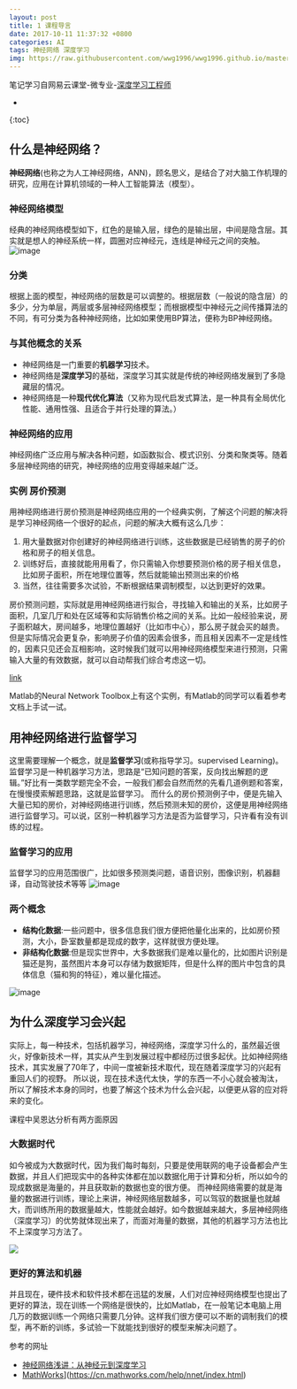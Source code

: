 ```yaml
---
layout: post
title: 1 课程导言
date: 2017-10-11 11:37:32 +0800
categories: AI
tags: 神经网络 深度学习
img: https://raw.githubusercontent.com/wwg1996/wwg1996.github.io/master/images/dl.jpg
---
```


笔记学习自网易云课堂-微专业-[深度学习工程师](http://mooc.study.163.com/smartSpec/detail/1001319001.htm)

* 
{:toc}
## 什么是神经网络？
**神经网络**(也称之为人工神经网络，ANN)，顾名思义，是结合了对大脑工作机理的研究，应用在计算机领域的一种人工智能算法（模型）。

### 神经网络模型
经典的神经网络模型如下，红色的是输入层，绿色的是输出层，中间是隐含层。其实就是想人的神经系统一样，圆圈对应神经元，连线是神经元之间的突触。
![image](https://raw.githubusercontent.com/wwg1996/wwg1996.github.io/master/images/300px-Colored_neural_network.svg.png)

### 分类
根据上面的模型，神经网络的层数是可以调整的。根据层数（一般说的隐含层）的多少，分为单层，两层或多层神经网络模型；而根据模型中神经元之间传播算法的不同，有可分类为各种神经网络，比如如果使用BP算法，便称为BP神经网络。

### 与其他概念的关系
* 神经网络是一门重要的**机器学习**技术。
* 神经网络是**深度学习**的基础，深度学习其实就是传统的神经网络发展到了多隐藏层的情况。
* 神经网络是一种**现代优化算法**（又称为现代启发式算法，是一种具有全局优化性能、通用性强、且适合于并行处理的算法。）

### 神经网络的应用
神经网络广泛应用与解决各种问题，如函数拟合、模式识别、分类和聚类等。随着多层神经网络的研究，神经网络的应用变得越来越广泛。

### 实例 房价预测
用神经网络进行房价预测是神经网络应用的一个经典实例，了解这个问题的解决将是学习神经网络一个很好的起点，问题的解决大概有这么几步：
1. 用大量数据对你创建好的神经网络进行训练，这些数据是已经销售的房子的价格和房子的相关信息。
2. 训练好后，直接就能用用看了，你只需输入你想要预测价格的房子相关信息，比如房子面积，所在地理位置等，然后就能输出预测出来的价格
3. 当然，往往需要多次试验，不断根据结果调制模型，以达到更好的效果。

房价预测问题，实际就是用神经网络进行拟合，寻找输入和输出的关系，比如房子面积，几室几厅和处在区域等和实际销售价格之间的关系。比如一般经验来说，房子面积越大，房间越多，地理位置越好（比如市中心），那么房子就会买的越贵。但是实际情况会更复杂，影响房子价值的因素会很多，而且相关因素不一定是线性的，因素只见还会互相影响，这时候我们就可以用神经网络模型来进行预测，只需输入大量的有效数据，就可以自动帮我们综合考虑这一切。

[link](https://raw.githubusercontent.com/wwg1996/wwg1996.github.io/master/images/fjyc.png)

Matlab的Neural Network Toolbox上有这个实例，有Matlab的同学可以看着参考文档上手试一试。


## 用神经网络进行监督学习
这里需要理解一个概念，就是**监督学习**(或称指导学习。supervised Learning)。监督学习是一种机器学习方法，思路是“已知问题的答案，反向找出解题的逻辑。”好比有一类数学题完全不会，一般我们都会自然而然的先看几道例题和答案，在慢慢摸索解题思路，这就是监督学习。
而什么的房价预测例子中，便是先输入大量已知的房价，对神经网络进行训练，然后预测未知的房价，这便是用神经网络进行监督学习。可以说，区别一种机器学习方法是否为监督学习，只许看有没有训练的过程。

### 监督学习的应用
监督学习的应用范围很广，比如很多预测类问题，语音识别，图像识别，机器翻译，自动驾驶技术等等
![image](sl.png)

### 两个概念
* **结构化数据**:一些问题中，很多信息我们很方便把他量化出来的，比如房价预测，大小，卧室数量都是现成的数字，这样就很方便处理。
* **非结构化数据**:但是现实世界中，大多数据我们是难以量化的，比如图片识别是猫还是狗，虽然图片本身可以存储为数据矩阵，但是什么样的图片中包含的具体信息（猫和狗的特征），难以量化描述。

![image](https://raw.githubusercontent.com/wwg1996/wwg1996.github.io/master/images/sdud.png)

## 为什么深度学习会兴起
实际上，每一种技术，包括机器学习，神经网络，深度学习什么的，虽然最近很火，好像新技术一样，其实从产生到发展过程中都经历过很多起伏。比如神经网络技术，其实发展了70年了，中间一度被新技术取代，现在随着深度学习的兴起有重回人们的视野。
所以说，现在技术迭代太快，学的东西一不小心就会被淘汰，所以了解技术本身的同时，也要了解这个技术为什么会兴起，以便更从容的应对将来的变化。

课程中吴恩达分析有两方面原因
### 大数据时代
如今被成为大数据时代，因为我们每时每刻，只要是使用联网的电子设备都会产生数据，并且人们把现实中的各种实体都在加以数据化用于计算和分析，所以如今的现成数据是海量的，并且获取新的数据也变的很方便。
而神经网络需要的就是海量的数据进行训练，理论上来讲，神经网络层数越多，可以驾驭的数据量也就越大，而训练所用的数据量越大，性能就会越好。如今数据越来越大，多层神经网络（深度学习）的优势就体现出来了，而面对海量的数据，其他的机器学习方法也比不上深度学习方法了。

![](https://raw.githubusercontent.com/wwg1996/wwg1996.github.io/master/images/xnfx.png)

### 更好的算法和机器
并且现在，硬件技术和软件技术都在迅猛的发展，人们对应神经网络模型也提出了更好的算法，现在训练一个网络是很快的，比如Matlab，在一般笔记本电脑上用几万的数据训练一个网络只需要几分钟。这样我们很方便可以不断的调制我们的模型，再不断的训练，多试验一下就能找到很好的模型来解决问题了。

参考的网址
* [神经网络浅讲：从神经元到深度学习](http://www.cnblogs.com/subconscious/p/5058741.html)
* [MathWorks](https://cn.mathworks.com/help/nnet/index.html)](https://cn.mathworks.com/help/nnet/index.html)